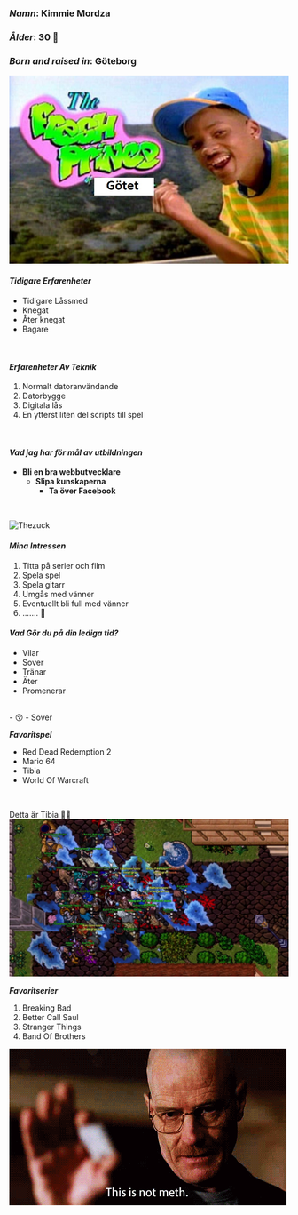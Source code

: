### __*Namn*__: Kimmie Mordza
### __*Ålder*__: 30 🤷
### __*Born and raised in*__: Göteborg
![Fresh_prince](img/maxresdefault.jpg)

#### __*Tidigare Erfarenheter*__
- Tidigare Låssmed
- Knegat
- Åter knegat
- Bagare
<br>

#### __*Erfarenheter Av Teknik*__

1. Normalt datoranvändande
2. Datorbygge
3. Digitala lås
4. En ytterst liten del scripts till spel
<br>

#### __*Vad jag har för mål av utbildningen*__
- __Bli en bra webbutvecklare__
  - __Slipa kunskaperna__
    - __Ta över Facebook__

<br>

![Thezuck](img/giphy.gif)
<br>

#### __*Mina Intressen*__
1. Titta på serier och film
2. Spela spel
3. Spela gitarr
4. Umgås med vänner
5. Eventuellt bli full med vänner
6. ....... 🙉

#### __*Vad Gör du på din lediga tid?*__
  - Vilar
  - Sover
  - Tränar
  - Äter
  - Promenerar
<br>
  - 😚
  - Sover

__*Favoritspel*__
  - Red Dead Redemption 2
  - Mario 64
  - Tibia
  - World Of Warcraft

<br>

Detta är Tibia 🤷‍♀️ 
![Tibia](img/Tibia.jpg)

__*Favoritserier*__
1. Breaking Bad
2. Better Call Saul
3. Stranger Things
4. Band Of Brothers

![Bad](img/Breakingbad.gif)







